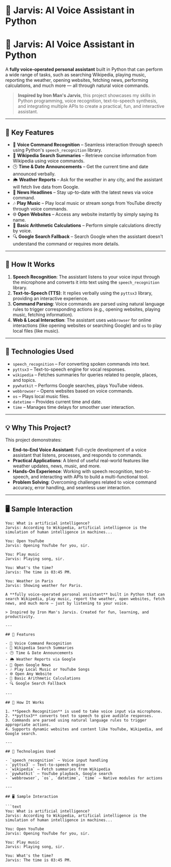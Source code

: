 # 🤖 Jarvis: AI Voice Assistant in Python
# 🤖 Jarvis: AI Voice Assistant in Python

A **fully voice-operated personal assistant** built in Python that can perform a wide range of tasks, such as searching Wikipedia, playing music, reporting the weather, opening websites, fetching news, performing calculations, and much more — all through natural voice commands.

> **Inspired by Iron Man's Jarvis**, this project showcases my skills in Python programming, voice recognition, text-to-speech synthesis, and integrating multiple APIs to create a practical, fun, and interactive assistant.

---

## 🎯 Key Features

* 🎤 **Voice Command Recognition** – Seamless interaction through speech using Python's `speech_recognition` library.
* 📖 **Wikipedia Search Summaries** – Retrieve concise information from Wikipedia using voice commands.
* 🕒 **Time & Date Announcements** – Get the current time and date announced verbally.
* 🌦️ **Weather Reports** – Ask for the weather in any city, and the assistant will fetch live data from Google.
* 📰 **News Headlines** – Stay up-to-date with the latest news via voice command.
* 🎶 **Play Music** – Play local music or stream songs from YouTube directly through voice commands.
* 🌐 **Open Websites** – Access any website instantly by simply saying its name.
* 🧮 **Basic Arithmetic Calculations** – Perform simple calculations directly by voice.
* 🔍 **Google Search Fallback** – Search Google when the assistant doesn't understand the command or requires more details.

---

## 🧠 How It Works

1. **Speech Recognition**: The assistant listens to your voice input through the microphone and converts it into text using the `speech_recognition` library.
2. **Text-to-Speech (TTS)**: It replies verbally using the `pyttsx3` library, providing an interactive experience.
3. **Command Parsing**: Voice commands are parsed using natural language rules to trigger corresponding actions (e.g., opening websites, playing music, fetching information).
4. **Web & Local Interaction**: The assistant uses `webbrowser` for online interactions (like opening websites or searching Google) and `os` to play local files (like music).

---

## 🔧 Technologies Used

* `speech_recognition` – For converting spoken commands into text.
* `pyttsx3` – Text-to-speech engine for vocal responses.
* `wikipedia` – Fetches summaries for queries related to people, places, and topics.
* `pywhatkit` – Performs Google searches, plays YouTube videos.
* `webbrowser` – Opens websites based on voice commands.
* `os` – Plays local music files.
* `datetime` – Provides current time and date.
* `time` – Manages time delays for smoother user interaction.

---

## 💡 Why This Project?

This project demonstrates:

- **End-to-End Voice Assistant**: Full-cycle development of a voice assistant that listens, processes, and responds to commands.
- **Practical Applications**: A blend of useful real-world features like weather updates, news, music, and more.
- **Hands-On Experience**: Working with speech recognition, text-to-speech, and interacting with APIs to build a multi-functional tool.
- **Problem Solving**: Overcoming challenges related to voice command accuracy, error handling, and seamless user interaction.

---

## 🖥️ Sample Interaction

```text
You: What is artificial intelligence?  
Jarvis: According to Wikipedia, artificial intelligence is the simulation of human intelligence in machines...

You: Open YouTube  
Jarvis: Opening YouTube for you, sir.

You: Play music  
Jarvis: Playing song, sir.

You: What's the time?  
Jarvis: The time is 03:45 PM.

You: Weather in Paris  
Jarvis: Showing weather for Paris.

A **fully voice-operated personal assistant** built in Python that can search Wikipedia, play music, report the weather, open websites, fetch news, and much more — just by listening to your voice.

> Inspired by Iron Man's Jarvis. Created for fun, learning, and productivity.

---

## 🎯 Features

- 🎤 Voice Command Recognition
- 📖 Wikipedia Search Summaries
- 🕒 Time & Date Announcements
- 🌦️ Weather Reports via Google
- 📰 Open Google News
- 🎶 Play Local Music or YouTube Songs
- 🌐 Open Any Website
- 🧮 Basic Arithmetic Calculations
- 🔍 Google Search Fallback

---

## 🧠 How It Works

1. **Speech Recognition** is used to take voice input via microphone.
2. **pyttsx3** converts text to speech to give audible responses.
3. Commands are parsed using natural language rules to trigger appropriate actions.
4. Supports dynamic websites and content like YouTube, Wikipedia, and Google search.

---

## 🔧 Technologies Used

- `speech_recognition` – Voice input handling  
- `pyttsx3` – Text-to-speech engine  
- `wikipedia` – Fetch summaries from Wikipedia  
- `pywhatkit` – YouTube playback, Google search  
- `webbrowser`, `os`, `datetime`, `time` – Native modules for actions  

---

## 🖥️ Sample Interaction

```text
You: What is artificial intelligence?  
Jarvis: According to Wikipedia, artificial intelligence is the simulation of human intelligence in machines...

You: Open YouTube  
Jarvis: Opening YouTube for you, sir.

You: Play music  
Jarvis: Playing song, sir.

You: What's the time?  
Jarvis: The time is 03:45 PM.

